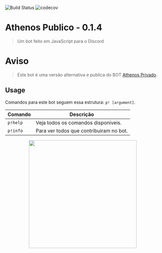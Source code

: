 ![Build Status](https://travis-ci.org/Snuffinho/athenos708119159.svg)
![codecov](https://codecov.io/gh/Snuffinho/athenos708119159/branch/develop/graph/badge.svg)

# Athenos Publico - 0.1.4
> Um bot feito em JavaScript para o Discord

# Aviso

> Este bot é uma versão alternativa e publica do BOT [Athenos Privado](https://github.com/DMVMarcio/Athenos).


## Usage


Comandos para este bot seguem essa estrutura: `p! [argument]`.

| Comando  | Descrição                               |
|----------|-----------------------------------------|
| `p!help` | Veja todos os comandos disponiveis.     |
| `p!info` | Para ver todos que contribuiram no bot. |

<p align="center">
  <img src="https://i.imgur.com/4JaNmFp.png" width="350"/>
</p>
